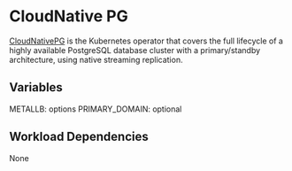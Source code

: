 # CloudNative PG
[CloudNativePG](https://cloudnative-pg.io/) is the Kubernetes operator that covers the full lifecycle of a highly available PostgreSQL database cluster with a primary/standby architecture, using native streaming replication.

## Variables
METALLB: options
PRIMARY_DOMAIN: optional

## Workload Dependencies
None
